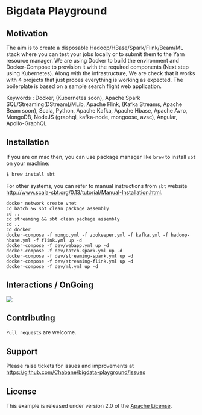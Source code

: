 # Bigdata Playground

## Motivation
The aim is to create a disposable Hadoop/HBase/Spark/Flink/Beam/ML stack where you can test your jobs locally or to submit them to the Yarn resource manager. We are using Docker to build the environment and Docker-Compose to provision it with the required components (Next step using Kubernetes). Along with the infrastructure, We are check that it works with 4 projects that just probes everything is working as expected. The boilerplate is based on a sample search flight web application.

Keywords : Docker, (Kubernetes soon), Apache Spark SQL/Streaming(DStream)/MLib, Apache Flink, (Kafka Streams, Apache Beam soon), Scala, Python, Apache Kafka, Apache Hbase, Apache Avro, MongoDB, NodeJS (graphql, kafka-node, mongoose, avsc), Angular, Apollo-GraphQL

## Installation
If you are on mac then, you can use package manager like `brew` to install `sbt` on your machine:

```bash
$ brew install sbt
```

For other systems, you can refer to manual instructions from `sbt` website http://www.scala-sbt.org/0.13/tutorial/Manual-Installation.html. 

```
docker network create vnet
cd batch && sbt clean package assembly
cd ..
cd streaming && sbt clean package assembly
cd ..
cd docker
docker-compose -f mongo.yml -f zookeeper.yml -f kafka.yml -f hadoop-hbase.yml -f flink.yml up -d
docker-compose -f dev/webapp.yml up -d
docker-compose -f dev/batch-spark.yml up -d
docker-compose -f dev/streaming-spark.yml up -d
docker-compose -f dev/streaming-flink.yml up -d
docker-compose -f dev/ml.yml up -d
```

## Interactions / OnGoing
<img src='https://image.ibb.co/mDJ7fH/search_flight_simple_v4.png'/>

## Contributing
`Pull requests` are welcome.

## Support
Please raise tickets for issues and improvements at https://github.com/Chabane/bigdata-playground/issues

## License
This example is released under version 2.0 of the [Apache License](LICENSE).

